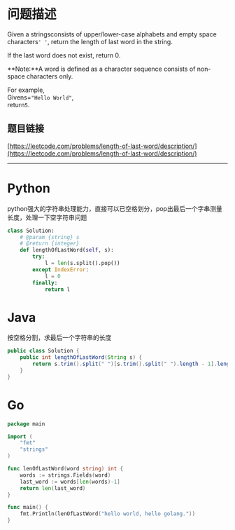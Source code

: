 # 问题描述

Given a stringsconsists of upper/lower-case alphabets and empty space characters`' '`, return the length of last word in the string.

If the last word does not exist, return 0.

**Note:**A word is defined as a character sequence consists of non-space characters only.

For example,  
Givens=`"Hello World"`,  
return`5`.

## 题目链接

[https://leetcode.com/problems/length-of-last-word/description/](https://leetcode.com/problems/length-of-last-word/description/)

---

# Python

python强大的字符串处理能力，直接可以已空格划分，pop出最后一个字串测量长度，处理一下空字符串问题

```python
class Solution:
    # @param {string} s
    # @return {integer}
    def lengthOfLastWord(self, s):
        try:
            l = len(s.split().pop())
        except IndexError:
            l = 0
        finally:
            return l
```

# Java

按空格分割，求最后一个字符串的长度

```java
public class Solution {
    public int lengthOfLastWord(String s) {
        return s.trim().split(" ")[s.trim().split(" ").length - 1].length();
    }
}
```


# Go
```go
package main

import (
	"fmt"
	"strings"
)

func lenOfLastWord(word string) int {
	words := strings.Fields(word)
	last_word := words[len(words)-1]
	return len(last_word)
}

func main() {
	fmt.Println(lenOfLastWord("hello world, hello golang."))
}
```
